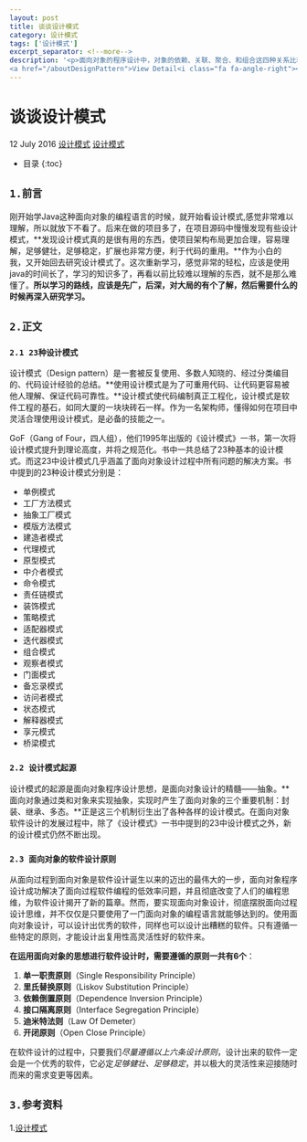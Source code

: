 ```yaml
---
layout: post
title: 谈谈设计模式
category: 设计模式
tags: ['设计模式']
excerpt_separator: <!--more-->
description: '<p>面向对象的程序设计中，对象的依赖、关联、聚合、和组合这四种关系比较容易混淆。他们在编程语言中的体检基本相同的，仅仅是在语义上有所区别，语义指的是上下文环境、特定情景等。下面来详细谈论下Java是如何提现依赖、关联、聚合、和组合。</p>
<a href="/aboutDesignPattern">View Detail<i class="fa fa-angle-right"></i></a>'
---
```

<!--more-->
<div class="article-wrap">
    <h1 id="t1" class="article-title">谈谈设计模式</h1><!--标题-->
    <p class="article-attrs">
        <span><i class="fa fa-clock-o"></i>12 July 2016</span>
        <span><i class="fa fa-book"></i><a href="/categories/设计模式">设计模式</a></span><!--分类-->
        <span><i class="fa fa-tags"></i><a href="/tags/设计模式"> 设计模式</a></span><!--标签-->
    </p>
 </div>
 
 * 目录
 {:toc}

##  `1.前言`

刚开始学Java这种面向对象的编程语言的时候，就开始看设计模式,感觉非常难以理解，所以就放下不看了。后来在做的项目多了，在项目源码中慢慢发现有些设计模式，**发现设计模式真的是很有用的东西，使项目架构布局更加合理，容易理解，足够健壮，足够稳定，扩展也非常方便，利于代码的重用。**作为小白的我，又开始回去研究设计模式了。这次重新学习，感觉非常的轻松，应该是使用java的时间长了，学习的知识多了，再看以前比较难以理解的东西，就不是那么难懂了。**所以学习的路线，应该是先广，后深，对大局的有个了解，然后需要什么的时候再深入研究学习。**


##  `2.正文`
### `2.1 23种设计模式`
设计模式（Design pattern）是一套被反复使用、多数人知晓的、经过分类编目的、代码设计经验的总结。**使用设计模式是为了可重用代码、让代码更容易被他人理解、保证代码可靠性。**设计模式使代码编制真正工程化，设计模式是软件工程的基石，如同大厦的一块块砖石一样。作为一名架构师，懂得如何在项目中灵活合理使用设计模式，是必备的技能之一。

   GoF（Gang of Four，四人组），他们1995年出版的《设计模式》一书，第一次将设计模式提升到理论高度，并将之规范化。书中一共总结了23种基本的设计模式。而这23中设计模式几乎涵盖了面向对象设计过程中所有问题的解决方案。书中提到的23种设计模式分别是：
   
+ 单例模式　
+ 工厂方法模式　
+ 抽象工厂模式　
+ 模版方法模式　
+ 建造者模式　
+ 代理模式　
+ 原型模式　
+ 中介者模式　
+ 命令模式　
+ 责任链模式　
+ 装饰模式　
+ 策略模式　
+ 适配器模式　
+ 迭代器模式　
+ 组合模式　
+ 观察者模式　
+ 门面模式　
+ 备忘录模式　
+ 访问者模式　
+ 状态模式
+ 解释器模式　
+ 享元模式　
+ 桥梁模式
 
### `2.2 设计模式起源`
 
 设计模式的起源是面向对象程序设计思想，是面向对象设计的精髓——抽象。**面向对象通过类和对象来实现抽象，实现时产生了面向对象的三个重要机制：封装、继承、多态。**正是这三个机制衍生出了各种各样的设计模式。在面向对象软件设计的发展过程中，除了《设计模式》一书中提到的23中设计模式之外，新的设计模式仍然不断出现。
 
### `2.3 面向对象的软件设计原则`
 
从面向过程到面向对象是软件设计诞生以来的迈出的最伟大的一步，面向对象程序设计成功解决了面向过程软件编程的低效率问题，并且彻底改变了人们的编程思维，为软件设计揭开了新的篇章。然而，要实现面向对象设计，彻底摆脱面向过程设计思维，并不仅仅是只要使用了一门面向对象的编程语言就能够达到的。使用面向对象设计，可以设计出优秀的软件，同样也可以设计出糟糕的软件。只有遵循一些特定的原则，才能设计出复用性高灵活性好的软件来。

**在运用面向对象的思想进行软件设计时，需要遵循的原则一共有6个**：

1.  **单一职责原则**（Single Responsibility Principle）
2.  **里氏替换原则**（Liskov Substitution Principle）
3.  **依赖倒置原则**（Dependence Inversion Principle）
4.  **接口隔离原则**（Interface Segregation Principle）
5.  **迪米特法则**（Law Of Demeter）
6.  **开闭原则**（Open Close Principle）
 
  在软件设计的过程中，只要我们*尽量遵循以上六条设计原则*，设计出来的软件一定会是一个优秀的软件，它必定*足够健壮、足够稳定*，并以极大的灵活性来迎接随时而来的需求变更等因素。
  
## `3.参考资料`

1.[设计模式](http://design-patterns.readthedocs.io/zh_CN/latest/read_uml.html "Title")







































